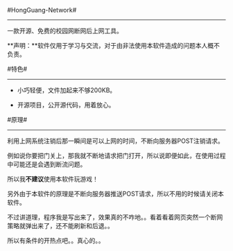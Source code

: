 #HongGuang-Network#

----------

一款开源、免费的校园网断网后上网工具。

**声明：**软件仅用于学习与交流，对于由非法使用本软件造成的问题本人概不负责。

#特色#

----------
- 小巧轻便，文件加起来不够200KB。


- 开源项目，公开源代码，用着放心。

#原理#

----------
利用上网系统注销后那一瞬间是可以上网的时间，不断向服务器POST注销请求。

例如说你要把门关上，那我就不断地请求把门打开，所以说即便如此，在使用过程中可能还是会遇到断流问题。

所以我**不建议**使用本软件玩游戏！

另外由于本软件的原理是不断向服务器推送POST请求，所以不用的时候请关闭本软件。

不过讲道理，程序我是写出来了，效果真的不咋地。。看着看着网页突然一个断网策略就弹出来了，还不能刷新和后退。。

所以有条件的开热点吧。。真心的。。
